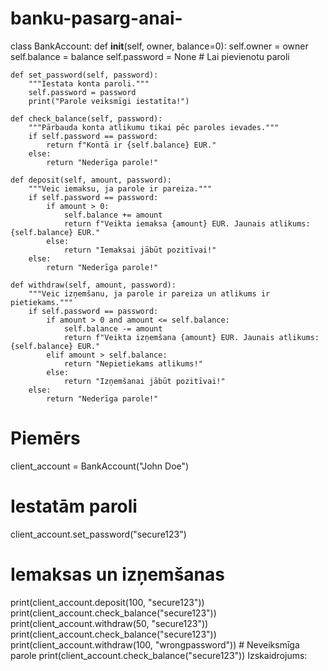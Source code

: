 # banku-pasarg-anai-
class BankAccount:
    def __init__(self, owner, balance=0):
        self.owner = owner
        self.balance = balance
        self.password = None  # Lai pievienotu paroli

    def set_password(self, password):
        """Iestata konta paroli."""
        self.password = password
        print("Parole veiksmīgi iestatīta!")

    def check_balance(self, password):
        """Pārbauda konta atlikumu tikai pēc paroles ievades."""
        if self.password == password:
            return f"Kontā ir {self.balance} EUR."
        else:
            return "Nederīga parole!"

    def deposit(self, amount, password):
        """Veic iemaksu, ja parole ir pareiza."""
        if self.password == password:
            if amount > 0:
                self.balance += amount
                return f"Veikta iemaksa {amount} EUR. Jaunais atlikums: {self.balance} EUR."
            else:
                return "Iemaksai jābūt pozitīvai!"
        else:
            return "Nederīga parole!"

    def withdraw(self, amount, password):
        """Veic izņemšanu, ja parole ir pareiza un atlikums ir pietiekams."""
        if self.password == password:
            if amount > 0 and amount <= self.balance:
                self.balance -= amount
                return f"Veikta izņemšana {amount} EUR. Jaunais atlikums: {self.balance} EUR."
            elif amount > self.balance:
                return "Nepietiekams atlikums!"
            else:
                return "Izņemšanai jābūt pozitīvai!"
        else:
            return "Nederīga parole!"

# Piemērs
client_account = BankAccount("John Doe")

# Iestatām paroli
client_account.set_password("secure123")

# Iemaksas un izņemšanas
print(client_account.deposit(100, "secure123"))
print(client_account.check_balance("secure123"))
print(client_account.withdraw(50, "secure123"))
print(client_account.check_balance("secure123"))
print(client_account.withdraw(100, "wrongpassword"))  # Neveiksmīga parole
print(client_account.check_balance("secure123"))
Izskaidrojums:
